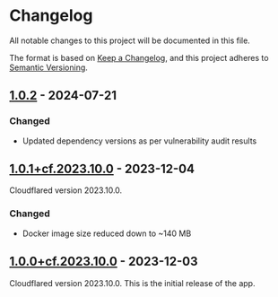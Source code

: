 # Changelog

All notable changes to this project will be documented in this file.

The format is based on [Keep a Changelog](https://keepachangelog.com/en/1.0.0/),
and this project adheres to [Semantic Versioning](https://semver.org/spec/v2.0.0.html).

## [1.0.2] - 2024-07-21

### Changed
- Updated dependency versions as per vulnerability audit results

## [1.0.1+cf.2023.10.0] - 2023-12-04
Cloudflared version 2023.10.0.

### Changed
- Docker image size reduced down to ~140 MB

## [1.0.0+cf.2023.10.0] - 2023-12-03
Cloudflared version 2023.10.0.
This is the initial release of the app.

[Unreleased]: https://github.com/Radiokot/umbrel-cloudflared/compare/1.0.2...HEAD
[1.0.2]: https://github.com/Radiokot/umbrel-cloudflared/compare/1.0.1+cf.2023.10.0...1.0.2
[1.0.1+cf.2023.10.0]: https://github.com/Radiokot/umbrel-cloudflared/compare/1.0.0+cf.2023.10.0...1.0.1+cf.2023.10.0
[1.0.0+cf.2023.10.0]: https://github.com/Radiokot/umbrel-cloudflared/compare/6f17c2e531a30f65ee48ce67ae70e15dd6a778ef...1.0.0+cf.2023.10.0

